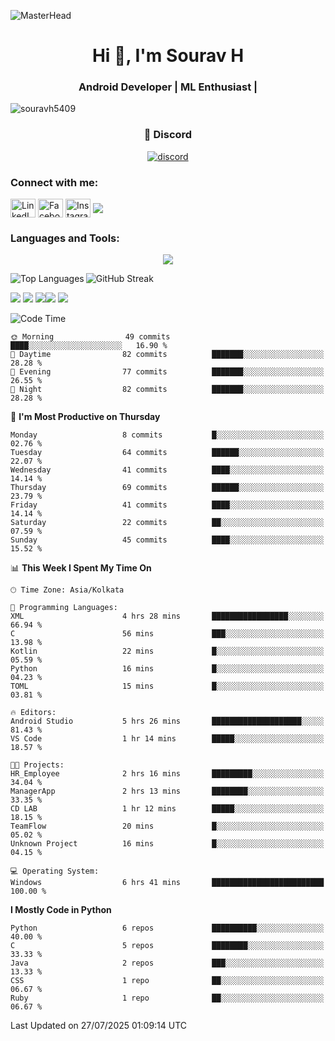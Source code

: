 ![MasterHead](https://blogger.googleusercontent.com/img/b/R29vZ2xl/AVvXsEg7VLakGxXY3xoBe7Tn4yhk2mhhvZrfWLCV3HpZOvJcdVrXaYUR3pRrpFXb8IEEM_IxCTmQCSCAK2I_QedxEAxR8Y0mV418qCg-CRMctCB93CtJlU9ZpvNLvVEwXKYV0VN7ZOcubBVJeSw/s1600/2000_600px.gif)

<h1 align="center">Hi 👋, I'm Sourav H</h1>
<h3 align="center">Android Developer | ML Enthusiast | </h3>

<p align="left"> <img src="https://komarev.com/ghpvc/?username=souravh5409&label=Profile%20views&color=0e75b6&style=flat" alt="souravh5409" /> </p>

<h3 align="center">📡 Discord</h3>

<p align="center">
  <a href="https://discord.com/users/880505008381108284">
    <picture>
      <source alt="discord" media="(prefers-color-scheme: dark)" srcset="https://discord.c99.nl/widget/theme-4/880505008381108284.png" >
      <img alt="discord" src="https://discord.c99.nl/widget/theme-5/880505008381108284.png" />
    </picture>
  </a>
</p>


<h3 align="left">Connect with me:</h3>
<p align="left">
<a href="https://www.linkedin.com/in/sourav-h-869b3125b/" target="blank"><img align="center" src="https://raw.githubusercontent.com/rahuldkjain/github-profile-readme-generator/master/src/images/icons/Social/linked-in-alt.svg" alt="LinkedIn" height="30" width="40" /></a>
<a href="https://www.facebook.com/sourav.h.14" target="blank"><img align="center" src="https://raw.githubusercontent.com/rahuldkjain/github-profile-readme-generator/master/src/images/icons/Social/facebook.svg" alt="Facebook" height="30" width="40" /></a>
<a href="https://www.instagram.com/lll_s_o_u_r_a_v_lll/" target="blank"><img align="center" src="https://raw.githubusercontent.com/rahuldkjain/github-profile-readme-generator/master/src/images/icons/Social/instagram.svg" alt="Instagram" height="30" width="40" /></a>
  <a  href="https://x.com/SouravH5409?t=q2-kf_UW68Wvm0PLpOIWEw&s=09"target="blank"><img align="center" src="https://raw.githubusercontent.com/rahuldkjain/github-profile-readme-generator/master/src/images/icons/Social/X.png"></a>
</p>

<h3 align="left">Languages and Tools:</h3>
<p align="center">
  <a href="https://skillicons.dev">
    <img src="https://skillicons.dev/icons?i=git,androidstudio,docker,c,firebase,html,css,gitlab,java,js,kotlin,mysql,py,sqlite,latex" />
  </a>
</p>

<p><img align="left" src="https://github-readme-stats.vercel.app/api/top-langs?username=souravh5409&show_icons=true&locale=en&layout=compact" alt="Top Languages" /></p>

<p><img align="center" src="https://github-readme-streak-stats.herokuapp.com/?user=souravh5409&" alt="GitHub Streak" /></p>


![](http://github-profile-summary-cards.vercel.app/api/cards/profile-details?username=SouravH5409&theme=tokyonight)
![](http://github-profile-summary-cards.vercel.app/api/cards/stats?username=SouravH5409&theme=tokyonight)
![](http://github-profile-summary-cards.vercel.app/api/cards/repos-per-language?username=SouravH5409&theme=tokyonight)![](http://github-profile-summary-cards.vercel.app/api/cards/most-commit-language?username=SouravH5409&theme=tokyonight)
![](http://github-profile-summary-cards.vercel.app/api/cards/productive-time?username=SouravH5409&theme=tokyonight&utcOffset=8)
<!--START_SECTION:waka-->
![Code Time](http://img.shields.io/badge/Code%20Time-30%20hrs%2041%20mins-blue)

```text
🌞 Morning                49 commits          ████░░░░░░░░░░░░░░░░░░░░░   16.90 % 
🌆 Daytime                82 commits          ███████░░░░░░░░░░░░░░░░░░   28.28 % 
🌃 Evening                77 commits          ███████░░░░░░░░░░░░░░░░░░   26.55 % 
🌙 Night                  82 commits          ███████░░░░░░░░░░░░░░░░░░   28.28 % 
```
📅 **I'm Most Productive on Thursday** 

```text
Monday                   8 commits           █░░░░░░░░░░░░░░░░░░░░░░░░   02.76 % 
Tuesday                  64 commits          ██████░░░░░░░░░░░░░░░░░░░   22.07 % 
Wednesday                41 commits          ████░░░░░░░░░░░░░░░░░░░░░   14.14 % 
Thursday                 69 commits          ██████░░░░░░░░░░░░░░░░░░░   23.79 % 
Friday                   41 commits          ████░░░░░░░░░░░░░░░░░░░░░   14.14 % 
Saturday                 22 commits          ██░░░░░░░░░░░░░░░░░░░░░░░   07.59 % 
Sunday                   45 commits          ████░░░░░░░░░░░░░░░░░░░░░   15.52 % 
```


📊 **This Week I Spent My Time On** 

```text
🕑︎ Time Zone: Asia/Kolkata

💬 Programming Languages: 
XML                      4 hrs 28 mins       █████████████████░░░░░░░░   66.94 % 
C                        56 mins             ███░░░░░░░░░░░░░░░░░░░░░░   13.98 % 
Kotlin                   22 mins             █░░░░░░░░░░░░░░░░░░░░░░░░   05.59 % 
Python                   16 mins             █░░░░░░░░░░░░░░░░░░░░░░░░   04.23 % 
TOML                     15 mins             █░░░░░░░░░░░░░░░░░░░░░░░░   03.81 % 

🔥 Editors: 
Android Studio           5 hrs 26 mins       ████████████████████░░░░░   81.43 % 
VS Code                  1 hr 14 mins        █████░░░░░░░░░░░░░░░░░░░░   18.57 % 

🐱‍💻 Projects: 
HR_Employee              2 hrs 16 mins       █████████░░░░░░░░░░░░░░░░   34.04 % 
ManagerApp               2 hrs 13 mins       ████████░░░░░░░░░░░░░░░░░   33.35 % 
CD LAB                   1 hr 12 mins        █████░░░░░░░░░░░░░░░░░░░░   18.15 % 
TeamFlow                 20 mins             █░░░░░░░░░░░░░░░░░░░░░░░░   05.02 % 
Unknown Project          16 mins             █░░░░░░░░░░░░░░░░░░░░░░░░   04.15 % 

💻 Operating System: 
Windows                  6 hrs 41 mins       █████████████████████████   100.00 % 
```

**I Mostly Code in Python** 

```text
Python                   6 repos             ██████████░░░░░░░░░░░░░░░   40.00 % 
C                        5 repos             ████████░░░░░░░░░░░░░░░░░   33.33 % 
Java                     2 repos             ███░░░░░░░░░░░░░░░░░░░░░░   13.33 % 
CSS                      1 repo              ██░░░░░░░░░░░░░░░░░░░░░░░   06.67 % 
Ruby                     1 repo              ██░░░░░░░░░░░░░░░░░░░░░░░   06.67 % 
```




 Last Updated on 27/07/2025 01:09:14 UTC
<!--END_SECTION:waka-->
